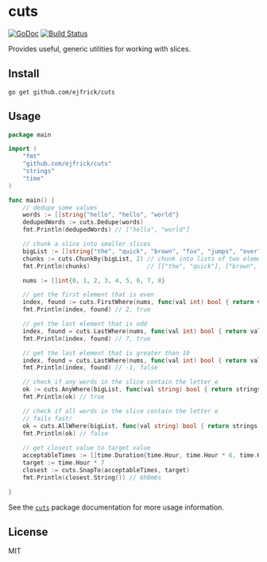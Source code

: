 # cuts
[![GoDoc](https://pkg.go.dev/badge/github.com/ejfrick/cuts)](https://pkg.go.dev/github.com/ejfrick/cuts) 
[![Build Status](https://github.com/ejfrick/cuts/actions/workflows/ci.yml/badge.svg)](https://github.com/ejfrick/cuts/actions/workflows/ci.yml)


Provides useful, generic utilities for working with slices.

## Install
`go get github.com/ejfrick/cuts`

## Usage

```go
package main

import (
	"fmt"
	"github.com/ejfrick/cuts"
	"strings"
	"time"
)

func main() {
	// dedupe some values
	words := []string{"hello", "hello", "world"}
	dedupedWords := cuts.Dedupe(words)
	fmt.Println(dedupedWords) // ["hello", "world"]

	// chunk a slice into smaller slices
	bigList := []string{"the", "quick", "brown", "fox", "jumps", "over", "the", "lazy", "dog"}
	chunks := cuts.ChunkBy(bigList, 2) // chunk into lists of two elements
	fmt.Println(chunks)                // [["the", "quick"], ["brown", "fox"], ["jumps", "over"], ["the", "lazy"], ["dog"]]

	nums := []int{0, 1, 2, 3, 4, 5, 6, 7, 8}

	// get the first element that is even
	index, found := cuts.FirstWhere(nums, func(val int) bool { return val%2 == 0 })
	fmt.Println(index, found) // 2, true

	// get the last element that is odd
	index, found = cuts.LastWhere(nums, func(val int) bool { return val%2 == 1 })
	fmt.Println(index, found) // 7, true

	// get the last element that is greater than 10
	index, found = cuts.LastWhere(nums, func(val int) bool { return val > 10 })
	fmt.Println(index, found) // -1, false

	// check if any words in the slice contain the letter e
	ok := cuts.AnyWhere(bigList, func(val string) bool { return strings.Contains(val, "e") })
	fmt.Println(ok) // true

	// check if all words in the slice contain the letter e
	// fails fast!
	ok = cuts.AllWhere(bigList, func(val string) bool { return strings.Contains(val, "e") })
	fmt.Println(ok) // false
	
	// get closest value to target value
	acceptableTimes := []time.Duration{time.Hour, time.Hour * 6, time.Hour * 12}
	target := time.Hour * 7
	closest := cuts.SnapTo(acceptableTimes, target)
	fmt.Println(closest.String()) // 6h0m0s

}
```
See the [`cuts`](https://pkg.go.dev/github.com/ejfrick/cuts) package documentation for more usage information.
## License
MIT
